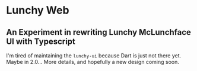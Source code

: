 # Lunchy Web

## An Experiment in rewriting Lunchy McLunchface UI with Typescript

I'm tired of maintaining the `lunchy-ui` because Dart is just not there yet. Maybe in 2.0... More details, and hopefully a new design coming soon.